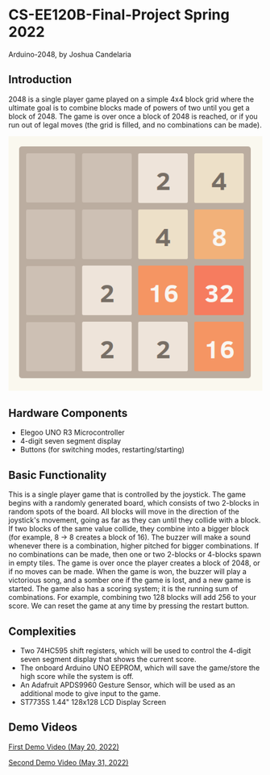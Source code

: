 # CS-EE120B-Final-Project Spring 2022

Arduino-2048, by Joshua Candelaria

## Introduction

2048 is a single player game played on a simple 4x4 block grid where the ultimate goal is to combine blocks made of powers of two until you get a block of 2048. The game is over once a block of 2048 is reached, or if you run out of legal moves (the grid is filled, and no combinations can be made).

![Example](2048_Screenshot.png)

## Hardware Components

* Elegoo UNO R3 Microcontroller
* 4-digit seven segment display
* Buttons (for switching modes, restarting/starting)

## Basic Functionality

This is a single player game that is controlled by the joystick. The game begins with a randomly generated board, which consists of two 2-blocks in random spots of the board. All blocks will move in the direction of the joystick's movement, going as far as they can until they collide with a block. If two blocks of the same value collide, they combine into a bigger block (for example, 8 -> 8 creates a block of 16). The buzzer will make a sound whenever there is a combination, higher pitched for bigger combinations. If no combinations can be made, then one or two 2-blocks or 4-blocks spawn in empty tiles. The game is over once the player creates a block of 2048, or if no moves can be made. When the game is won, the buzzer will play a victorious song, and a somber one if the game is lost, and a new game is started. The game also has a scoring system; it is the running sum of combinations. For example, combining two 128 blocks will add 256 to your score. We can reset the game at any time by pressing the restart button.

## Complexities

* Two 74HC595 shift registers, which will be used to control the 4-digit seven segment display that shows the current score.
* The onboard Arduino UNO EEPROM, which will save the game/store the high score while the system is off.
* An Adafruit APDS9960 Gesture Sensor, which will be used as an additional mode to give input to the game.
* ST7735S 1.44" 128x128 LCD Display Screen

## Demo Videos

[First Demo Video (May 20, 2022)](https://youtu.be/FuY_zUGu9N4)

[Second Demo Video (May 31, 2022)](https://youtu.be/tMXM2VyQgSY)

